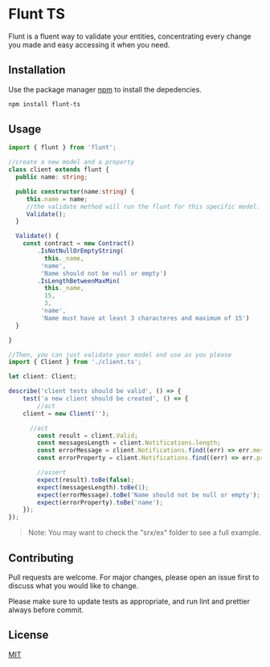 # Flunt TS

Flunt is a fluent way to validate your entities, concentrating every change you made and easy accessing it when you need.

## Installation

Use the package manager [npm](https://nodejs.org/en/) to install the depedencies.

```bash
npm install flunt-ts
```

## Usage

```typescript
import { flunt } from 'flunt';

//create a new model and a property
class client extends flunt {
  public name: string;

  public constructor(name:string) {
     this.name = name;
     //the validate method will run the flunt for this specific model.
     Validate(); 
  }

  Validate() {
    const contract = new Contract()
        .IsNotNullOrEmptyString(
          this._name,
         'name',
         'Name should not be null or empty')
	    .IsLengthBetweenMaxMin(
          this._name, 
          15,
          3,
         'name', 
         'Name must have at least 3 characteres and maximum of 15') 
  }

}
```
```javascript
//Then, you can just validate your model and use as you please
import { Client } from './client.ts';

let client: Client;

describe('client tests should be valid', () => {
	test('a new client should be created', () => {
		//act
    client = new Client('');

	  //act
		const result = client.Valid;
		const messagesLength = client.Notifications.length;
		const errorMessage = client.Notifications.find((err) => err.message).message;
		const errorProperty = client.Notifications.find((err) => err.property).property;

		//assert
		expect(result).toBe(false);
		expect(messagesLength).toBe(1);
		expect(errorMessage).toBe('Name should not be null or empty');
		expect(errorProperty).toBe('name');
	});
});

```
> Note: You may want to check the "srx/ex" folder to see a full example.

## Contributing
Pull requests are welcome. For major changes, please open an issue first to discuss what you would like to change.

Please make sure to update tests as appropriate, and run lint and prettier always before commit.

## License
[MIT](https://choosealicense.com/licenses/mit/)